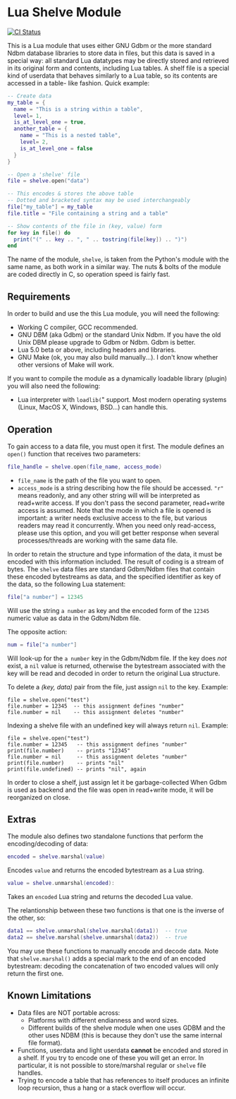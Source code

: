 # Lua Shelve Module

[![CI Status](https://github.com/aperezdc/lua-shelve/actions/workflows/ci.yml/badge.svg)](https://github.com/aperezdc/lua-shelve/actions/workflows/ci.yml)

This is a Lua module that uses either GNU Gdbm or the more standard Ndbm
database libraries to store  data in files, but this data is saved in
a special way: all standard Lua datatypes may be directly stored and
retrieved in its original form and  contents, including Lua tables. A shelf
file is a special kind of userdata that behaves similarly to a Lua table, so
its contents are accessed in a table- like fashion. Quick example:

```lua
-- Create data
my_table = {
  name = "This is a string within a table",
  level= 1,
  is_at_level_one = true,
  another_table = {
    name = "This is a nested table",
    level= 2,
    is_at_level_one = false
  }
}

-- Open a 'shelve' file
file = shelve.open("data")

-- This encodes & stores the above table
-- Dotted and bracketed syntax may be used interchangeably
file["my_table"] = my_table
file.title = "File containing a string and a table"

-- Show contents of the file in (key, value) form
for key in file() do
  print("(" .. key .. ", " .. tostring(file[key]) .. ")")
end
```

The name of the module, `shelve`, is taken from the Python's module
with the same name, as both work in a similar way. The nuts & bolts
of the module are coded directly in C, so operation speed is fairly
fast.


## Requirements

In order to build and use the this Lua module, you will need the following:

- Working C compiler, GCC recommended.
- GNU DBM (aka Gdbm) or the standard Unix Ndbm. If you have the old Unix DBM
  please upgrade to Gdbm or Ndbm. Gdbm is better.
- Lua 5.0 beta or above, including headers and libraries.
- GNU Make (ok, you may also  build manually...). I don't know whether other
  versions of Make will work.

If you want to compile the module as a dynamically loadable library
(plugin) you will also need the following:

- Lua interpreter with `loadlib(`" support. Most modern operating systems
  (Linux, MacOS X, Windows, BSD...) can handle this.


## Operation

To gain access to a data file, you must open it first. The module defines
an `open()` function that receives two parameters:

```lua
file_handle = shelve.open(file_name, access_mode)
```

- `file_name` is the path of the file you want to open.
- `access_mode` is a string describing how the file should be accessed.
  `"r"` means readonly, and any other string will will be interpreted
  as read+write access. If you don't pass the second parameter,
  read+write access is assumed. Note that the mode in which a file is
  opened is important: a writer needs exclusive access to the file, but
  various readers may read it concurrently. When you need only read-access,
  please use this option,  and you will get better response when several
  processes/threads are working with the same data file.

In order to retain the structure and type information of the data, it must be
encoded with this  information included. The result of coding is a stream of
bytes. The `shelve` data files are standard Gdbm/Ndbm files that contain
these encoded bytestreams as data, and the specified identifier as key of
the data, so the following Lua statement:

```lua
file["a number"] = 12345
```

Will use the string `a number` as key and the encoded form of the `12345`
numeric value as data in the Gdbm/Ndbm file.

The opposite action:

```lua
num = file["a number"]
```

Will look-up for the `a number` key in the Gdbm/Ndbm file. If the key does
*not* exist, a `nil` value is returned, otherwise the bytestream associated
with the key will be read and decoded in order to return the original Lua
structure.

To delete a *(key, data)* pair from  the file, just assign `nil` to the key.
Example:

```
file = shelve.open("test")
file.number = 12345  -- this assignment defines "number"
file.number = nil    -- this assignment deletes "number"
```

Indexing a shelve file with an undefined key will always return `nil`.
Example:

```
file = shelve.open("test")
file.number = 12345   -- this assignment defines "number"
print(file.number)    -- prints "12345"
file.number = nil     -- this assignment deletes "number"
print(file.number)    -- prints "nil"
print(file.undefined) -- prints "nil", again
```

In order to close a shelf, just assign let it be garbage-collected When Gdbm
is used as backend and the file was open in  read+write mode, it will be
reorganized on close.


## Extras

The module also defines two standalone functions that perform the
encoding/decoding of data:

```lua
encoded = shelve.marshal(value)
```

Encodes `value` and returns the encoded bytestream as a Lua string.

```lua
value = shelve.unmarshal(encoded):
```

Takes an `encoded` Lua string and returns the decoded Lua value.

The relantionship between these two functions is that one is the
inverse of the other, so:

```lua
data1 == shelve.unmarshal(shelve.marshal(data1))  -- true
data2 == shelve.marshal(shelve.unmarshal(data2))  -- true
```

You may use these functions to manually encode and decode data.
Note that `shelve.marshal()` adds a special mark to the end of an
encoded bytestream: decoding the concatenation of two encoded
values will only return the first one.


## Known Limitations

- Data files are NOT portable across:
  - Platforms with different endianness and word sizes.
  - Different builds of the shelve module when one uses GDBM and the other
    uses NDBM (this is because they don't use the same internal file format).
- Functions, userdata and light userdata **cannot** be encoded and stored in
  a shelf. If you try to encode one of  these you will get an error. In
  particular, it is not possible to store/marshal regular or `shelve` file
  handles.
- Trying to encode a table that has references to itself produces an infinite
  loop recursion, thus a hang or a stack overflow will occur.
